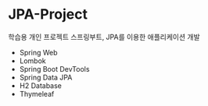 # JPA-Project

학습용 개인 프로젝트
스프링부트, JPA를 이용한 애플리케이션 개발

- Spring Web
- Lombok
- Spring Boot DevTools
- Spring Data JPA
- H2 Database
- Thymeleaf

